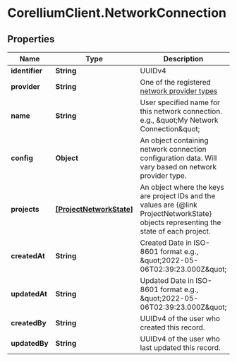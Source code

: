 # CorelliumClient.NetworkConnection

## Properties

Name | Type | Description | Notes
------------ | ------------- | ------------- | -------------
**identifier** | **String** | UUIDv4 | 
**provider** | **String** | One of the registered [network provider types](#get-/v1/network/providers) | 
**name** | **String** | User specified name for this network connection. e.g., \&quot;My Network Connection\&quot; | 
**config** | **Object** | An object containing network connection configuration data. Will vary based on network provider type. | 
**projects** | [**[ProjectNetworkState]**](ProjectNetworkState.md) | An object where the keys are project IDs and the values are {@link ProjectNetworkState} objects representing the state of each project. | [optional] 
**createdAt** | **String** | Created Date in ISO-8601 format e.g., \&quot;2022-05-06T02:39:23.000Z\&quot; | 
**updatedAt** | **String** | Updated Date in ISO-8601 format e.g., \&quot;2022-05-06T02:39:23.000Z\&quot; | 
**createdBy** | **String** | UUIDv4 of the user who created this record. | 
**updatedBy** | **String** | UUIDv4 of the user who last updated this record. | 


